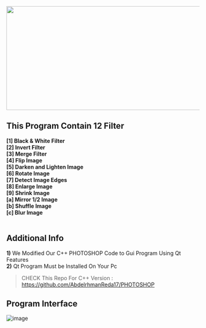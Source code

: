 <p align="center">
  <img 
    width="569"
    height="271"
    src="https://user-images.githubusercontent.com/90706154/170718490-85154936-495e-4832-8733-39a50ac1ce44.jpg"
  >
</p>

## This Program Contain 12 Filter
**[1] Black & White Filter <br />
[2] Invert Filter<br />
[3] Merge Filter <br />
[4] Flip Image<br />
[5] Darken and Lighten Image <br />
[6] Rotate Image<br />
[7] Detect Image Edges <br />
[8] Enlarge Image<br />
[9] Shrink Image<br />
[a] Mirror 1/2 Image<br />
[b] Shuffle Image<br />
[c] Blur Image<br />
<br />**

## Additional Info
**1)** We Modified Our C++ PHOTOSHOP Code to Gui Program Using Qt Features<br />
**2)** Qt Program Must be Installed On Your Pc


>  CHECK This Repo For C++ Version : https://github.com/AbdelrhmanReda17/PHOTOSHOP<br />


## Program Interface
![image](https://user-images.githubusercontent.com/90706154/170725510-0ccc01d5-c607-464e-9e7c-9799c0a4d481.png)
